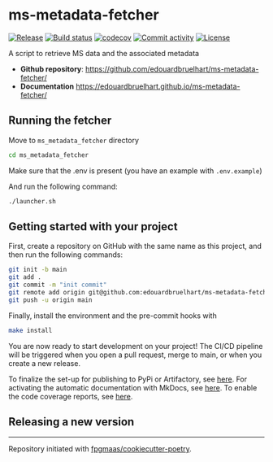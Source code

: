 # ms-metadata-fetcher

[![Release](https://img.shields.io/github/v/release/edouardbruelhart/ms-metadata-fetcher)](https://img.shields.io/github/v/release/edouardbruelhart/ms-metadata-fetcher)
[![Build status](https://img.shields.io/github/actions/workflow/status/edouardbruelhart/ms-metadata-fetcher/main.yml?branch=main)](https://github.com/edouardbruelhart/ms-metadata-fetcher/actions/workflows/main.yml?query=branch%3Amain)
[![codecov](https://codecov.io/gh/edouardbruelhart/ms-metadata-fetcher/branch/main/graph/badge.svg)](https://codecov.io/gh/edouardbruelhart/ms-metadata-fetcher)
[![Commit activity](https://img.shields.io/github/commit-activity/m/edouardbruelhart/ms-metadata-fetcher)](https://img.shields.io/github/commit-activity/m/edouardbruelhart/ms-metadata-fetcher)
[![License](https://img.shields.io/github/license/edouardbruelhart/ms-metadata-fetcher)](https://img.shields.io/github/license/edouardbruelhart/ms-metadata-fetcher)

A script to retrieve MS data and the associated metadata

- **Github repository**: <https://github.com/edouardbruelhart/ms-metadata-fetcher/>
- **Documentation** <https://edouardbruelhart.github.io/ms-metadata-fetcher/>

## Running the fetcher


Move to `ms_metadata_fetcher` directory 

```bash
cd ms_metadata_fetcher
```

Make sure that the .env is present (you have an example with `.env.example`)

And run the following command:

```bash
./launcher.sh
```


## Getting started with your project

First, create a repository on GitHub with the same name as this project, and then run the following commands:

```bash
git init -b main
git add .
git commit -m "init commit"
git remote add origin git@github.com:edouardbruelhart/ms-metadata-fetcher.git
git push -u origin main
```

Finally, install the environment and the pre-commit hooks with

```bash
make install
```

You are now ready to start development on your project!
The CI/CD pipeline will be triggered when you open a pull request, merge to main, or when you create a new release.

To finalize the set-up for publishing to PyPi or Artifactory, see [here](https://fpgmaas.github.io/cookiecutter-poetry/features/publishing/#set-up-for-pypi).
For activating the automatic documentation with MkDocs, see [here](https://fpgmaas.github.io/cookiecutter-poetry/features/mkdocs/#enabling-the-documentation-on-github).
To enable the code coverage reports, see [here](https://fpgmaas.github.io/cookiecutter-poetry/features/codecov/).

## Releasing a new version

---

Repository initiated with [fpgmaas/cookiecutter-poetry](https://github.com/fpgmaas/cookiecutter-poetry).
